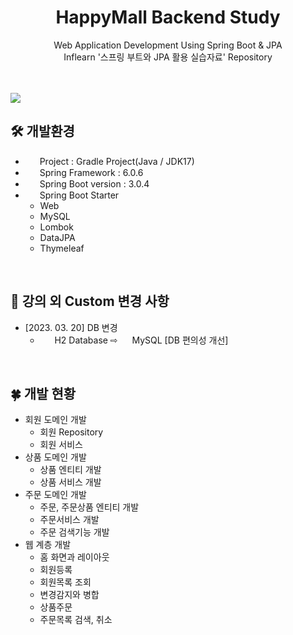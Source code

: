 <h1 align=center>HappyMall Backend Study</h1>
<p align=center>Web Application Development Using Spring Boot & JPA</br>
Inflearn '스프링 부트와 JPA 활용 실습자료' Repository</p>
<br/></br>
<img align=center src="https://user-images.githubusercontent.com/112257466/225543902-7899dc57-6a93-4cb3-9b25-9cf3f05db17a.png"/></br>

## 🛠️ 개발환경
- <img src="https://user-images.githubusercontent.com/112257466/209075018-0a1f7f14-a910-4d16-a4e4-51929b99e1ae.png" width=15px/>&nbsp;&nbsp;Project : Gradle Project(Java / JDK17)
- <img src="https://user-images.githubusercontent.com/112257466/209075018-0a1f7f14-a910-4d16-a4e4-51929b99e1ae.png" width=15px/>&nbsp;&nbsp;Spring Framework : 6.0.6
- <img src="https://user-images.githubusercontent.com/112257466/209075280-78be8487-7d6a-485c-92a8-d6677f0caab9.png" width=15px/>&nbsp;&nbsp;Spring Boot version : 3.0.4
- <img src="https://user-images.githubusercontent.com/112257466/209075280-78be8487-7d6a-485c-92a8-d6677f0caab9.png" width=15px/>&nbsp;&nbsp;Spring Boot Starter
  - Web
  - MySQL
  - Lombok
  - DataJPA
  - Thymeleaf


</br>

## 🔆 강의 외 Custom 변경 사항
 - [2023. 03. 20] DB 변경
    -  <img src="https://user-images.githubusercontent.com/112257466/226243880-d89280ef-75a5-4bcc-a3a9-47692fd53e3b.svg" width=15px/>&nbsp;&nbsp;H2 Database ⇨ 
      <img src="https://user-images.githubusercontent.com/112257466/226245108-ee0fb2aa-49e1-4b45-969d-c646abee8ea2.svg" width=15px/>&nbsp;MySQL [DB 편의성 개선]
</br>

## 🍀 개발 현황
- 회원 도메인 개발
  - 회원 Repository
  - 회원 서비스
- 상품 도메인 개발
  - 상품 엔티티 개발
  - 상품 서비스 개발
- 주문 도메인 개발
  - 주문, 주문상품 엔티티 개발
  - 주문서비스 개발
  - 주문 검색기능 개발
- 웹 계층 개발
  - 홈 화면과 레이아웃
  - 회원등록
  - 회원목록 조회
  - 변경감지와 병합
  - 상품주문
  - 주문목록 검색, 취소
